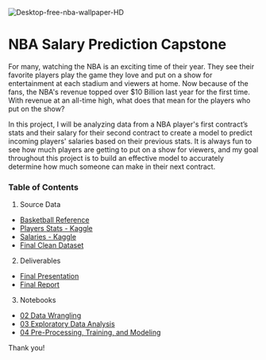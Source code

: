 ![Desktop-free-nba-wallpaper-HD](https://user-images.githubusercontent.com/106725906/198152697-52dfb901-dcf3-411d-b9e1-482ad525fe54.jpg)
# NBA Salary Prediction Capstone

For many, watching the NBA is an exciting time of their year. They see their favorite players play the game they love and put on a show for entertainment at each stadium and viewers at home. Now because of the fans, the NBA's revenue topped over $10 Billion last year for the first time. With revenue at an all-time high, what does that mean for the players who put on the show? 

In this project, I will be analyzing data from a NBA player's first contract’s stats and their salary for their second contract to create a model to predict incoming players' salaries based on their previous stats. It is always fun to see how much players are getting to put on a show for viewers, and my goal throughout this project is to build an effective model to accurately determine how much someone can make in their next contract.

### Table of Contents
1. Source Data
  - [Basketball Reference](https://github.com/micahmatsuda021/NBA-Salary-Capstone/blob/main/Data/Salary_Cap_By_Year.csv)
  - [Players Stats - Kaggle](https://github.com/micahmatsuda021/NBA-Salary-Capstone/blob/main/Data/players.csv)
  - [Salaries - Kaggle](https://github.com/micahmatsuda021/NBA-Salary-Capstone/blob/main/Data/salaries.csv)
  - [Final Clean Dataset](https://github.com/micahmatsuda021/NBA-Salary-Capstone/blob/main/Data/players_cleaned_final.csv)
  
2. Deliverables
  - [Final Presentation](https://github.com/micahmatsuda021/NBA-Salary-Capstone/blob/main/Capstone_Presentation%5BMicah%20Matsuda%5D.pdf)
  - [Final Report](https://github.com/micahmatsuda021/NBA-Salary-Capstone/blob/main/Capstone_Report%5BMicah%20Matsuda%5D.pdf)
  
3. Notebooks
  - [02 Data Wrangling](https://github.com/micahmatsuda021/NBA-Salary-Capstone/blob/main/Notebooks/02%20Data%20Wrangling.ipynb)
  - [03 Exploratory Data Analysis](https://github.com/micahmatsuda021/NBA-Salary-Capstone/blob/main/Notebooks/03%20Exploratory%20Data%20Analysis.ipynb)
  - [04 Pre-Processing, Training, and Modeling](https://github.com/micahmatsuda021/NBA-Salary-Capstone/blob/main/Notebooks/04%20Pre-Processing%2C%20Training%20Data%20Development%2C%20%26%20Modeling.ipynb)

Thank you!
